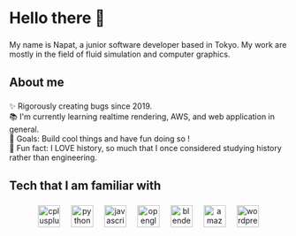 <h1 align="left">Hello there 👋</h1>

###

<p align="left">My name is Napat, a junior software developer based in Tokyo. My work are mostly in the field of fluid simulation and computer graphics.</p>

###

<h2 align="left">About me</h2>

###

<p align="left">✨ Rigorously creating bugs since 2019.<br>📚 I'm currently learning realtime rendering, AWS, and web application in general.<br>🎯 Goals: Build cool things and have fun doing so !<br>🎲 Fun fact: I LOVE history, so much that I once considered studying history rather than engineering.</p>

###

<h2 align="left">Tech that I am familiar with</h2>

###

<div align="center">
  <img src="https://cdn.jsdelivr.net/gh/devicons/devicon/icons/cplusplus/cplusplus-original.svg" height="40" alt="cplusplus logo"  />
  <img width="12" />
  <img src="https://cdn.jsdelivr.net/gh/devicons/devicon/icons/python/python-original.svg" height="40" alt="python logo"  />
  <img width="12" />
  <img src="https://cdn.jsdelivr.net/gh/devicons/devicon/icons/javascript/javascript-original.svg" height="40" alt="javascript logo"  />
  <img width="12" />
  <img src="https://cdn.jsdelivr.net/gh/devicons/devicon/icons/opengl/opengl-original.svg" height="40" alt="opengl logo"  />
  <img width="12" />
  <img src="https://cdn.jsdelivr.net/gh/devicons/devicon/icons/blender/blender-original.svg" height="40" alt="blender logo"  />
  <img width="12" />
  <img src="https://cdn.jsdelivr.net/gh/devicons/devicon/icons/amazonwebservices/amazonwebservices-original-wordmark.svg" height="40" alt="amazonwebservices logo"  />
  <img width="12" />
  <img src="https://cdn.jsdelivr.net/gh/devicons/devicon/icons/wordpress/wordpress-original.svg" height="40" alt="wordpress logo"  />
</div>

###
